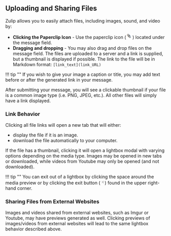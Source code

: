 ## Uploading and Sharing Files

Zulip allows you to easily attach files, including images, sound, and video by:

- **Clicking the Paperclip Icon** - Use the paperclip icon
  (![paperclip](/static/images/help/paperclip.png)) located under the message field.
- **Dragging and dropping** - You may also drag and drop files on the message
  field. The files are uploaded to a server and a link is supplied,
  but a thumbnail is displayed if possible. The link to the file will be
  in Markdown format: `[link_text](link_URL)`

!!! tip ""
    If you wish to give your image a caption or title, you may add text before
    or after the generated link in your message.

After submitting your message, you will see a clickable thumbnail if
your file is a common image type (i.e. PNG, JPEG, etc.). All other
files will simply have a link displayed.

### Link Behavior

Clicking all file links will open a new tab that will either:
- display the file if it is an image.
- download the file automatically to your computer.

If the file has a thumbnail, clicking it will open a lightbox modal with
varying options depending on the media type. Images may be opened in new tabs or
downloaded, while videos from Youtube may only be opened (and not downloaded).

!!! tip ""
    You can exit out of a lightbox by clicking the space around the media preview
    or by clicking the exit button (![x](/static/images/help/x.png)) found in
    the upper right-hand corner.

### Sharing Files from External Websites

Images and videos shared from external websites, such as Imgur or
Youtube, may have previews generated as well. Clicking previews of
images/videos from external websites will lead to the same lightbox
behavior described above.
